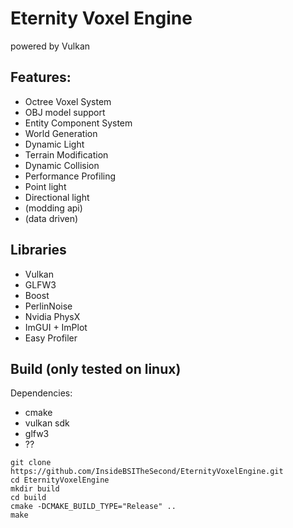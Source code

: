 # Eternity Voxel Engine
powered by Vulkan

## Features:
 - Octree Voxel System
 - OBJ model support
 - Entity Component System
 - World Generation
 - Dynamic Light
 - Terrain Modification
 - Dynamic Collision
 - Performance Profiling
 - Point light
 - Directional light
 - (modding api)
 - (data driven)

## Libraries
 - Vulkan
 - GLFW3
 - Boost
 - PerlinNoise
 - Nvidia PhysX
 - ImGUI + ImPlot
 - Easy Profiler

## Build (only tested on linux)
Dependencies:
 - cmake
 - vulkan sdk
 - glfw3
 - ??

```
git clone https://github.com/InsideBSITheSecond/EternityVoxelEngine.git
cd EternityVoxelEngine
mkdir build
cd build
cmake -DCMAKE_BUILD_TYPE="Release" ..
make
```
 

